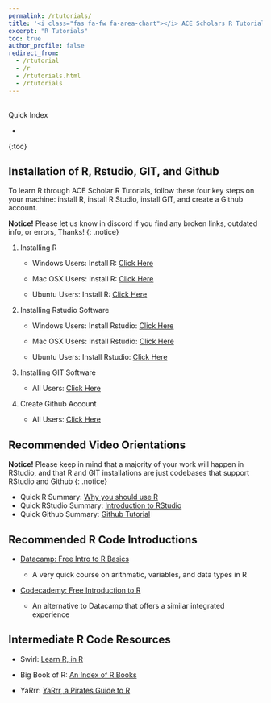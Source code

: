 ```yaml
---
permalink: /rtutorials/
title: '<i class="fas fa-fw fa-area-chart"></i> ACE Scholars R Tutorial Portal'
excerpt: "R Tutorials"
toc: true
author_profile: false
redirect_from: 
  - /rtutorial
  - /r
  - /rtutorials.html
  - /rtutorials
---
```

<br>
<i class="fas fa-fw fa-list"></i> Quick Index

- <a href="" target="_blank"></a> <!-- Not sure why this has to be here, before {:toc] but it does -->

{:toc}

## <i class="fas fa-fw fa-box-open"></i> Installation of R, Rstudio, GIT, and Github
To learn R through ACE Scholar R Tutorials, follow these four key steps on your machine: install R, install R Studio, install GIT, and create a Github account.

**Notice!** Please let us know in discord if you find any broken links, outdated info, or errors, Thanks!
{: .notice}

1. Installing R
	- Windows Users: Install R: <a href="https://www.datacamp.com/tutorial/installing-R-windows-mac-ubuntu#installing-r-on-windows-10" target="_blank">Click Here</a>
		
	- Mac OSX Users: Install R: <a href="https://www.datacamp.com/tutorial/installing-R-windows-mac-ubuntu#installing-r-on-mac-osx" target="_blank">Click Here</a>
		
	- Ubuntu Users: Install R: <a href="https://www.datacamp.com/tutorial/installing-R-windows-mac-ubuntu#installing-r-on-ubuntu-19.04/18.04/16.04" target="_blank">Click Here</a>

2. Installing Rstudio Software
	- Windows Users: Install Rstudio: <a href="https://www.datacamp.com/tutorial/installing-R-windows-mac-ubuntu#installing-rstudio" target="_blank">Click Here</a>
		
	- Mac OSX Users: Install Rstudio: <a href="https://www.datacamp.com/tutorial/installing-R-windows-mac-ubuntu#installing-rstudio-and-r-packages" target="_blank">Click Here</a>
		
	- Ubuntu Users: Install Rstudio: <a href="https://www.datacamp.com/tutorial/installing-R-windows-mac-ubuntu#installing-rstudio-and-r-packages" target="_blank">Click Here</a>
		
3. Installing GIT Software
	- All Users: <a href="https://github.com/git-guides/install-git" target="_blank">Click Here</a>
	
4. Create Github Account
	- All Users: <a href="https://github.com/signup?ref_cta=Sign+up&ref_loc=header+logged+out&ref_page=%2F&source=header-home" target="_blank">Click Here</a>
		
<a name="ROrientations"></a>
## <i class="fas fa-fw fa-video"></i> Recommended Video Orientations

**Notice!** Please keep in mind that a majority of your work will happen in RStudio, and that R and GIT installations are just codebases that support RStudio and Github
{: .notice}

- Quick R Summary: <a href="https://www.youtube.com/watch?v=9kYUGMg_14s&ab_channel=RProgramming101" target="_blank">Why you should use R</a>
- Quick RStudio Summary: <a href="https://www.youtube.com/watch?v=5YmcEYTSN7k&ab_channel=RTutorials" target="_blank">Introduction to RStudio</a>
- Quick Github Summary: <a href="https://www.youtube.com/watch?v=iv8rSLsi1xo&ab_channel=AnsonAlexander" target="_blank">Github Tutorial</a>

<a name="RIntro"></a>
## <i class="fas fa-fw fa-code"></i> Recommended R Code Introductions

- <a href="https://campus.datacamp.com/courses/free-introduction-to-r/chapter-1-intro-to-basics-1?ex=1" target="_blank">Datacamp: Free Intro to R Basics</a>
	- A very quick course on arithmatic, variables, and data types in R
	
- <a href="https://www.codecademy.com/courses/learn-r/lessons/introduction-to-r/exercises/why-r" target="_blank">Codecademy: Free Introduction to R</a>
	- An alternative to Datacamp that offers a similar integrated experience

<a name="RIntro"></a>
## <i class="fas fa-fw fa-code"></i> <i class="fas fa-fw fa-code"></i> Intermediate R Code Resources

- Swirl: <a href="https://swirlstats.com/students.html" target="_blank">Learn R, in R</a>

- Big Book of R: <a href="https://www.bigbookofr.com/" target="_blank">An Index of R Books</a>

- YaRrr: <a href="https://bookdown.org/ndphillips/YaRrr/" target="_blank">YaRrr, a Pirates Guide to R</a>
